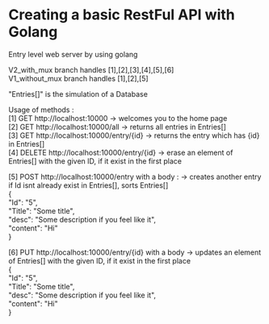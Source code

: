 # Creating a basic RestFul API with Golang
Entry level web server by using golang<br />

V2_with_mux branch handles [1],[2],[3],[4],[5],[6]<br />
V1_without_mux branch handles [1],[2],[5]

"Entries[]" is the simulation of a Database

Usage of methods :<br />
[1]  GET http://localhost:10000 -> welcomes you to the home page <br />
[2]  GET http://localhost:10000/all -> returns all entries in Entries[]<br />
[3]  GET http://localhost:10000/entry/{id} -> returns the entry which has {id} in Entries[]<br />
[4]  DELETE http://localhost:10000/entry/{id}  -> erase an element of Entries[] with the given ID, if it exist in the first place<br />

[5] POST http://localhost:10000/entry  with a body : -> creates another entry if Id isnt already exist in Entries[], sorts Entries[]<br />
{<br />
"Id": "5", <br />
"Title": "Some title", <br />
"desc": "Some description if you feel like it", <br />
"content": "Hi" <br />
}<br />

[6] PUT http://localhost:10000/entry/{id} with a body -> updates an element of Entries[] with the given ID, if it exist in the first place<br />
{<br />
"Id": "5", <br />
"Title": "Some title", <br />
"desc": "Some description if you feel like it", <br />
"content": "Hi" <br />
}<br />
